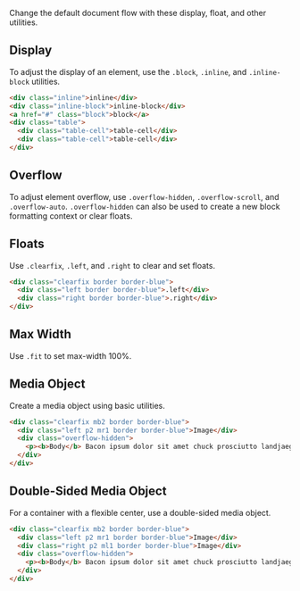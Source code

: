
Change the default document flow with these display, float, and other utilities.

## Display

To adjust the display of an element, use the `.block`, `.inline`, and `.inline-block` utilities.

```html
<div class="inline">inline</div>
<div class="inline-block">inline-block</div>
<a href="#" class="block">block</a>
<div class="table">
  <div class="table-cell">table-cell</div>
  <div class="table-cell">table-cell</div>
</div>
```

## Overflow

To adjust element overflow, use `.overflow-hidden`, `.overflow-scroll`, and `.overflow-auto`. 
`.overflow-hidden` can also be used to create a new block formatting context or clear floats.

## Floats

Use `.clearfix`, `.left`, and `.right` to clear and set floats.

```html
<div class="clearfix border border-blue">
  <div class="left border border-blue">.left</div>
  <div class="right border border-blue">.right</div>
</div>
```

## Max Width

Use `.fit` to set max-width 100%.

## Media Object
Create a media object using basic utilities.

```html
<div class="clearfix mb2 border border-blue">
  <div class="left p2 mr1 border border-blue">Image</div>
  <div class="overflow-hidden">
    <p><b>Body</b> Bacon ipsum dolor sit amet chuck prosciutto landjaeger ham hock filet mignon shoulder hamburger pig venison.</p>
  </div>
</div>
```

## Double-Sided Media Object
For a container with a flexible center, use a double-sided media object.

```html
<div class="clearfix mb2 border border-blue">
  <div class="left p2 mr1 border border-blue">Image</div>
  <div class="right p2 ml1 border border-blue">Image</div>
  <div class="overflow-hidden">
    <p><b>Body</b> Bacon ipsum dolor sit amet chuck prosciutto landjaeger ham hock filet mignon shoulder hamburger pig venison.</p>
  </div>
</div>
```

